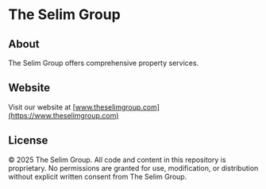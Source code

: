 # The Selim Group

## About

The Selim Group offers comprehensive property services.

## Website

Visit our website at [www.theselimgroup.com](https://www.theselimgroup.com)

## License

© 2025 The Selim Group. All code and content in this repository is proprietary. No permissions are granted for use, modification, or distribution without explicit written consent from The Selim Group.
